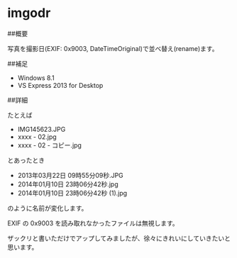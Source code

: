 imgodr
======

##概要

写真を撮影日(EXIF: 0x9003, DateTimeOriginal)で並べ替え(rename)ます。

##補足

- Windows 8.1
- VS Express 2013 for Desktop

##詳細

たとえば

- IMG145623.JPG
- xxxx - 02.jpg
- xxxx - 02 - コピー.jpg

とあったとき

- 2013年03月22日 09時55分09秒.JPG
- 2014年01月10日 23時06分42秒.jpg
- 2014年01月10日 23時06分42秒 (1).jpg

のように名前が変化します。

EXIF の 0x9003 を読み取れなかったファイルは無視します。

ザックリと書いただけでアップしてみましたが、徐々にきれいにしていきたいと思います。
